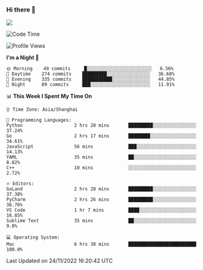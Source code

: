 ### Hi there 👋

<!--
**JJAYCHEN1e/jjaychen1e** is a ✨ _special_ ✨ repository because its `README.md` (this file) appears on your GitHub profile.

Here are some ideas to get you started:

- 🔭 I’m currently working on ...
- 🌱 I’m currently learning ...
- 👯 I’m looking to collaborate on ...
- 🤔 I’m looking for help with ...
- 💬 Ask me about ...
- 📫 How to reach me: ...
- 😄 Pronouns: ...
- ⚡ Fun fact: ...
-->

[![](https://github-readme-stats.vercel.app/api?username=jjaychen1e&show_icons=true)](https://github.com/jjaychen1e/github-readme-stats?count_private=true)

<!--START_SECTION:waka-->
![Code Time](http://img.shields.io/badge/Code%20Time-470%20hrs%2023%20mins-blue)

![Profile Views](http://img.shields.io/badge/Profile%20Views-0-blue)

**I'm a Night 🦉** 

```text
🌞 Morning    49 commits     █░░░░░░░░░░░░░░░░░░░░░░░░   6.56% 
🌆 Daytime    274 commits    █████████░░░░░░░░░░░░░░░░   36.68% 
🌃 Evening    335 commits    ███████████░░░░░░░░░░░░░░   44.85% 
🌙 Night      89 commits     ███░░░░░░░░░░░░░░░░░░░░░░   11.91%

```


📊 **This Week I Spent My Time On** 

```text
⌚︎ Time Zone: Asia/Shanghai

💬 Programming Languages: 
Python                   2 hrs 28 mins       █████████░░░░░░░░░░░░░░░░   37.24% 
Go                       2 hrs 17 mins       ████████░░░░░░░░░░░░░░░░░   34.61% 
JavaScript               56 mins             ███░░░░░░░░░░░░░░░░░░░░░░   14.13% 
YAML                     35 mins             ██░░░░░░░░░░░░░░░░░░░░░░░   8.82% 
C++                      10 mins             ░░░░░░░░░░░░░░░░░░░░░░░░░   2.72%

🔥 Editors: 
GoLand                   2 hrs 28 mins       █████████░░░░░░░░░░░░░░░░   37.38% 
PyCharm                  2 hrs 26 mins       █████████░░░░░░░░░░░░░░░░   36.76% 
VS Code                  1 hr 7 mins         ████░░░░░░░░░░░░░░░░░░░░░   16.85% 
Sublime Text             35 mins             ██░░░░░░░░░░░░░░░░░░░░░░░   9.0%

💻 Operating System: 
Mac                      6 hrs 38 mins       █████████████████████████   100.0%

```


 Last Updated on 24/11/2022 16:20:42 UTC
<!--END_SECTION:waka-->
